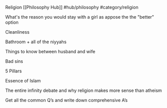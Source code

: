 Religion
[[Philosophy Hub]] #hub/philosophy #category/religion

What's the reason you would stay with a girl as appose the the "better" option

Cleanliness

Bathroom + all of the niyyahs

Things to know between husband and wife

Bad sins

5 Pillars

Essence of Islam

The entire infinity debate and why religion makes more sense than atheism

Get all the common Q’s and write down comprehensive A’s
